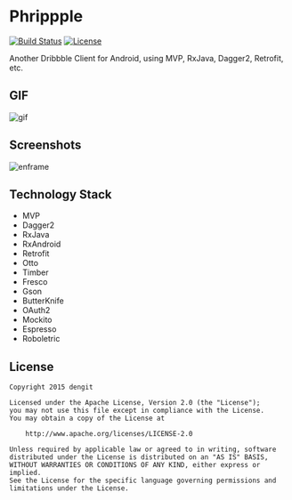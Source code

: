 # Phrippple
[![Build Status](https://travis-ci.org/dengit/Phrippple.svg?branch=master)](https://travis-ci.org/dengit/Phrippple) [![License](https://img.shields.io/badge/license-Apache%202-blue.svg)](https://www.apache.org/licenses/LICENSE-2.0)

Another Dribbble Client for Android, using MVP, RxJava, Dagger2, Retrofit, etc.

## GIF
![gif](https://cloud.githubusercontent.com/assets/11329773/12214325/9905114c-b6ca-11e5-8b78-3a6e5d815e8b.gif)

## Screenshots
![enframe](https://cloud.githubusercontent.com/assets/11329773/12214198/b51377de-b6c5-11e5-889c-48645f11f2f3.png)

## Technology Stack
- MVP
- Dagger2
- RxJava
- RxAndroid
- Retrofit
- Otto
- Timber
- Fresco
- Gson
- ButterKnife
- OAuth2
- Mockito
- Espresso
- Roboletric


## License
    Copyright 2015 dengit
    
    Licensed under the Apache License, Version 2.0 (the "License");
    you may not use this file except in compliance with the License.
    You may obtain a copy of the License at
    
        http://www.apache.org/licenses/LICENSE-2.0
    
    Unless required by applicable law or agreed to in writing, software
    distributed under the License is distributed on an "AS IS" BASIS,
    WITHOUT WARRANTIES OR CONDITIONS OF ANY KIND, either express or implied.
    See the License for the specific language governing permissions and
    limitations under the License.
